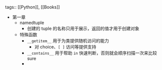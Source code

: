 tags:: [[Python]], [[Books]]

- 第一章
	- namedtuple
		- 创建的 tuple 的名称只用于展示，返回的值才用于创建对象
	- 特殊函数
		- `__getitem__` 用于为类提供随机访问的能力
			- 对 choice、`[ ]` 访问等提供支持
		- `__contains__` 用于帮助 `in` 快速判断，否则就会顺序扫描一次来比较sure
		-